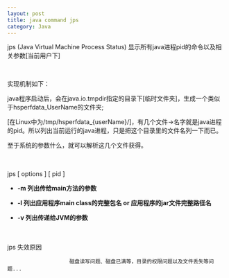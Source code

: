 ```yaml
---
layout: post
title: java command jps
category: Java
---
```


jps (Java Virtual Machine Process Status) 显示所有java进程pid的命令以及相关参数[当前用户下]

<br/>



实现机制如下：

java程序启动后，会在java.io.tmpdir指定的目录下[临时文件夹]，生成一个类似于hsperfdata_UserName的文件夹;

[在Linux中为/tmp/hsperfdata_{userName}/]，有几个文件->名字就是java进程的pid。所以列出当前运行的java进程，只是把这个目录里的文件名列一下而已。 

至于系统的参数什么，就可以解析这几个文件获得。
<br/> <br/> <br/>




jps [ options ] [ pid ]

*  **-m 列出传给main方法的参数**

*  **-l 列出应用程序main class的完整包名 or 应用程序的jar文件完整路径名**

*  **-v 列出传递给JVM的参数**
<br/> <br/> <br/>




jps 失效原因

                        磁盘读写问题、磁盘已满等，目录的权限问题以及文件丢失等问题...
